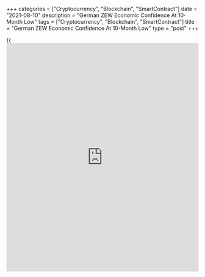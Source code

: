 +++
categories = ["Cryptocurrency", "Blockchain", "SmartContract"]
date = "2021-08-10"
description = "German ZEW Economic Confidence At 10-Month Low"
tags = ["Cryptocurrency", "Blockchain", "SmartContract"]
title = "German ZEW Economic Confidence At 10-Month Low"
type = "post"
+++

{{<iframe id="large-banner" src="https://www.bounty.group/#slide=5.0" width="100%" height="600" scrolling="no" style="border: 0px solid rgb(216, 221, 230); border-radius: 3px;">}}

German economic confidence deteriorated more-than-expected to a ten-
month low in August, survey data from the ZEW - Leibniz Centre for
European Economic Research showed Tuesday.

The ZEW Indicator of Economic Sentiment for Germany fell to 40.4 from
63.3 in July. The score was forecast to drop moderately to 56.7.

With the third consecutive drop in index, the reading reached its lowest
since November 2020.

Meanwhile, the assessment of the economic situation advanced 7.4 points
to 29.3 points in August. But this was slightly below the economists'
forecast of 30.0.

The third straight fall in expectations points to increasing risks for
the German [economy][1], such as from a possible fourth COVID-19 wave
starting in autumn or a slowdown in growth in China, ZEW President Achim
Wambach, said.

"The clear improvement in the assessment of the economic situation,
which has been ongoing for months, shows that expectations are also
weakening due to the higher growth already achieved," Wambach added.

The financial market experts' sentiment concerning the economic
development of the euro area also weakened for the third consecutive
time. The corresponding index decreased 18.5 points to 42.7 points in
August.

By contrast, the indicator for the current economic situation climbed
8.6 to 14.6 points in August.

Further, the survey showed that inflation expectations for the Eurozone
fell by 27.4 points in parallel with the decline in economic
expectations. The inflation indicator currently stands at 42.2 points.

For comments and feedback [contact](https://www.playgroundfx.com/contact/): editorial@rtt[news](https://www.letsplayfx.com/blog/forex-news-website/).com

[Economic News][1]

 **What parts of the world are seeing the best (and worst) economic
performances lately? Click[here][2] to check out our [Econ Scorecard][2]
and find out! See up-to-the-moment [ranking](https://www.playgroundfx.com/blog/crypto-exchange-ranking/)s for the best and worst
performers in [GDP][3], [unemployment rate][4], [inflation][5] and much
more.**

   1. www.rtt[news](https://www.letsplayfx.com/blog/forex-news-website/).com/Content/EconomicNews.aspx
   2. www.rtt[news](https://www.letsplayfx.com/blog/forex-news-website/).com/economic-scorecard/world-rank/retail-sales/highest-performance.aspx
   3. www.rtt[news](https://www.letsplayfx.com/blog/forex-news-website/).com/economic-scorecard/world-rank/GDP/highest-performance.aspx
   4. www.rtt[news](https://www.letsplayfx.com/blog/forex-news-website/).com/economic-scorecard/world-rank/unemployment-rate/lowest-performance.aspx
   5. www.rtt[news](https://www.letsplayfx.com/blog/forex-news-website/).com/economic-scorecard/world-rank/CPI/highest-performance.aspx
